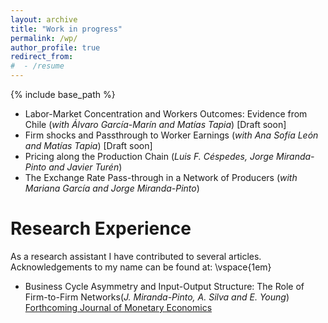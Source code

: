 ```yaml
---
layout: archive
title: "Work in progress"
permalink: /wp/
author_profile: true
redirect_from:
#  - /resume
---
```


{% include base_path %}

* Labor-Market Concentration and Workers Outcomes: Evidence from Chile (_with Álvaro García-Marín and Matías Tapia_) [Draft soon]
* Firm shocks and Passthrough to Worker Earnings (_with Ana Sofía León and Matías Tapia_) [Draft soon]
* Pricing along the Production Chain (_Luis F. Céspedes, Jorge Miranda-Pinto and Javier Turén_)
* The Exchange Rate Pass-through in a Network of Producers (_with Mariana García and Jorge Miranda-Pinto_)


Research Experience
===================

As a research assistant I have contributed to several articles. Acknowledgements to my name can be found at:
\vspace{1em}

* Business Cycle Asymmetry and Input-Output Structure: The Role of Firm-to-Firm Networks(_J. Miranda-Pinto, A. Silva and E. Young_) [Forthcoming Journal of Monetary Economics](https://cokeconphd.github.io/Website/Skewness_Network_revised_10_Feb_2023.pdf)

